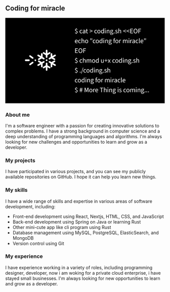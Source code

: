 ## Coding for miracle
![](./assets/meaning-of-mycode.png)

### About me
I'm a software engineer with a passion for creating innovative solutions to complex problems. I have a strong background in computer science and a deep understanding of programming languages and algorithms. I'm always looking for new challenges and opportunities to learn and grow as a developer.

### My projects
I have participated in various projects, and you can see my publicly available repositories on GitHub. I hope it can help you learn new things.

### My skills
I have a wide range of skills and expertise in various areas of software development, including:

- Front-end development using React, Nextjs, HTML, CSS, and JavaScript
- Back-end development using Spring on Java or learning Rust
- Other mini-cute app like cli program using Rust
- Database management using MySQL, PostgreSQL, ElasticSearch, and MongoDB
- Version control using Git

### My experience
I have experience working in a variety of roles, including programming designer, developer, now i am woking for a private cloud enterprise, i have stayed small businesses. I'm always looking for new opportunities to learn and grow as a developer.
